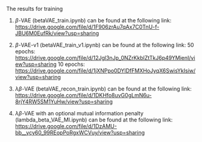 The results for training

1. $\beta$-VAE (betaVAE_train.ipynb) can be found at the following link:
    https://drive.google.com/file/d/1F906zrAu7qAx7C0TnU-f-JBU6M0EufRk/view?usp=sharing

2. $\beta$-VAE-v1 (betaVAE_train_v1.ipynb) can be found at the following link:
    50 epochs: https://drive.google.com/file/d/12Jgl3nJp_0NZrKkblZtTkJ6p49YMienI/view?usp=sharing
    10 epochs: https://drive.google.com/file/d/1jXNPpo0DYlDfFMXHoJyqX6SwisYkIsiw/view?usp=sharing
   
4. $\lambda\beta$-VAE (betaVAE_recon_train.ipynb) can be found at the following link:
    https://drive.google.com/file/d/1DKHfo8uvG0gLmN6u-8rjY4RW5SM1YuHw/view?usp=sharing
   
5. $\lambda\beta$-VAE with an optional mutual information penalty (lambda_beta_VAE_MI.ipynb) can be found at the following link: 
    https://drive.google.com/file/d/1DzAMU-bb__ycy60_99REopPoRgxWCVuy/view?usp=sharing




